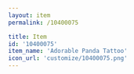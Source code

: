 ```yaml
---
layout: item
permalink: /10400075

title: Item
id: '10400075'
item_name: 'Adorable Panda Tattoo'
icon_url: 'customize/10400075.png'
---
```

